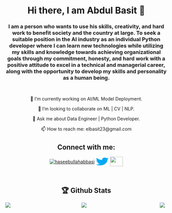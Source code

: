 <h1 align="center">Hi there, I am Abdul Basit 👋</h1>
<h3 align="center" >I am a person who wants to use his skills, creativity, and hard work to benefit society and the country at large. To seek a suitable position in the AI industry as an individual Python developer where I can learn new technologies while utilizing my skills and knowledge towards achieving organizational goals through my commitment, honesty, and hard work with a positive attitude to excel in a technical and managerial career, along with the opportunity to develop my skills and personality as a human being.</h3>
<br/>

<p align='center'> 🔭 I’m currently working on AI/ML Model Deployment. </p>
<p align='center'> 👯 I’m looking to collaborate on ML | CV | NLP. </p>
<p align='center'> 💬 Ask me about Data Engineer | Python Developer. </p>
<p align='center'>  📫 How to reach me: elbasit23@gmail.com</p>

<h2 align="center">Connect with me:</h2>
<p align="center">
  <a href="https://linkedin.com/in/engineerbasit" target="blank"><img align="center" src="https://raw.githubusercontent.com/rahuldkjain/github-profile-readme-generator/master/src/images/icons/Social/linked-in-alt.svg" alt="haseebullahabbasi" height="30" width="40" /></a>
<a href="https://twitter.com/abdul_elbasit" target="blank"><img align="center" src="./img/twitter.svg" height="30" width="40" /></a>
<a href="https://discord.gg/engineerbasit" target="blank"><img align="center" src="https://raw.githubusercontent.com/rahuldkjain/github-profile-readme-generator/master/src/images/icons/Social/discord.svg" height="30" width="40" /></a>
</p>
<br>


  <!-- Skills: Python | Linux | AI | ML | EDA | C++ -->
  
<h2 align="center">🏆 Github Stats</h2>

<p align="center">
<img align='left' width='47%' src="https://github-readme-stats.vercel.app/api?username=engineerbasit&theme=transparent_icons=true"/>
<img align='left' width='47%' src="https://github-readme-stats.vercel.app/api/top-langs/?username=engineerbasit&layout=compact"/>
<img src="https://github-readme-streak-stats.herokuapp.com?user=engineerbasit&theme=dark" width="45%"/>
</p>

<!---
engineerbasit/engineerbasit is a ✨ special ✨ repository because its `README.md` (this file) appears on your GitHub profile.
You can click the Preview link to take a look at your changes.
--->
